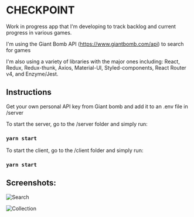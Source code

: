# CHECKPOINT

Work in progress app that I'm developing to track backlog and current progress in various games.

I'm using the Giant Bomb API (https://www.giantbomb.com/api) to search for games

I'm also using a variety of libraries with the major ones including: React, Redux, Redux-thunk, Axios, Material-UI, Styled-components, React Router v4, and Enzyme/Jest.

## Instructions

Get your own personal API key from Giant bomb and add it to an .env file in /server

To start the server, go to the /server folder and simply run:

### `yarn start`

To start the client, go to the /client folder and simply run:

### `yarn start`

## Screenshots:

![Search](https://i.imgur.com/l9LBHGR.jpg "Search")

![Collection](https://i.imgur.com/IIMpMNV.jpg "Collection")

